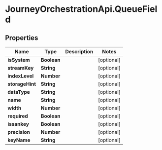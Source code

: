 # JourneyOrchestrationApi.QueueField

## Properties

Name | Type | Description | Notes
------------ | ------------- | ------------- | -------------
**isSystem** | **Boolean** |  | [optional] 
**streamKey** | **String** |  | [optional] 
**indexLevel** | **Number** |  | [optional] 
**storageHint** | **String** |  | [optional] 
**dataType** | **String** |  | [optional] 
**name** | **String** |  | [optional] 
**width** | **Number** |  | [optional] 
**required** | **Boolean** |  | [optional] 
**issankey** | **Boolean** |  | [optional] 
**precision** | **Number** |  | [optional] 
**keyName** | **String** |  | [optional] 


